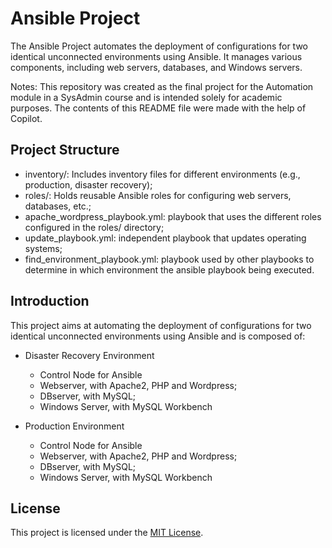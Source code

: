 # Ansible Project

The Ansible Project automates the deployment of configurations for two identical unconnected environments using Ansible. It manages various components, including web servers, databases, and Windows servers.

Notes: 
This repository was created as the final project for the Automation module in a SysAdmin course and is intended solely for academic purposes.
The contents of this README file were made with the help of Copilot.

## Project Structure

- inventory/: Includes inventory files for different environments (e.g., production, disaster recovery);
- roles/: Holds reusable Ansible roles for configuring web servers, databases, etc.;
- apache_wordpress_playbook.yml: playbook that uses the different roles configured in the roles/ directory;
- update_playbook.yml: independent playbook that updates operating systems; 
- find_environment_playbook.yml: playbook used by other playbooks to determine in which environment the ansible playbook being executed.

## Introduction

This project aims at automating the deployment of configurations for two identical unconnected environments using Ansible and is composed of:

- Disaster Recovery Environment
    - Control Node for Ansible
    - Webserver, with Apache2, PHP and Wordpress;
    - DBserver, with MySQL;
    - Windows Server, with MySQL Workbench

- Production Environment
    - Control Node for Ansible
    - Webserver, with Apache2, PHP and Wordpress;
    - DBserver, with MySQL;
    - Windows Server, with MySQL Workbench 

## License

This project is licensed under the [MIT License](LICENSE).